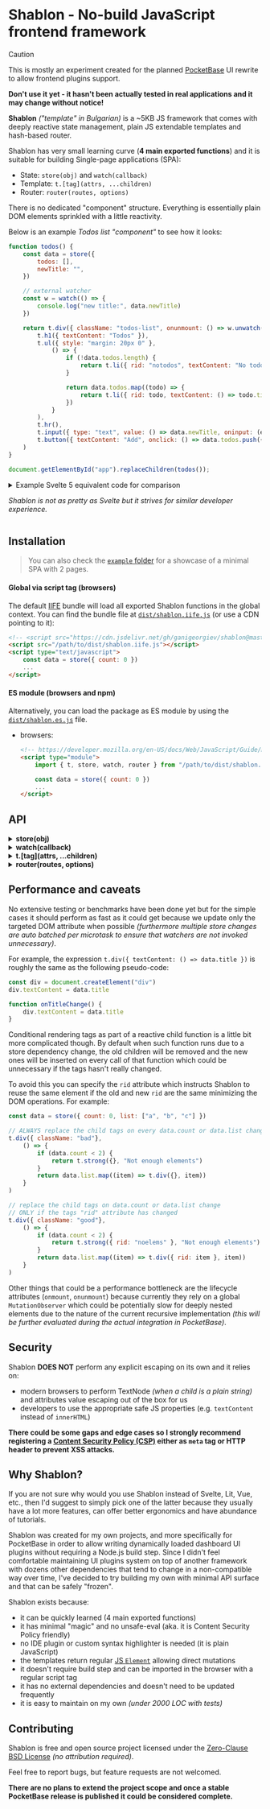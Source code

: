 Shablon - No-build JavaScript frontend framework
======================================================================

> [!CAUTION]
>  This is mostly an experiment created for the planned [PocketBase](https://github.com/pocketbase/pocketbase) UI rewrite to allow frontend plugins support.
>
> **Don't use it yet - it hasn't been actually tested in real applications and it may change without notice!**

**Shablon** _("template" in Bulgarian)_ is a ~5KB JS framework that comes with deeply reactive state management, plain JS extendable templates and hash-based router.

Shablon has very small learning curve (**4 main exported functions**) and it is suitable for building Single-page applications (SPA):

- State: `store(obj)` and `watch(callback)`
- Template: `t.[tag](attrs, ...children)`
- Router: `router(routes, options)`

There is no dedicated "component" structure. Everything is essentially plain DOM elements sprinkled with a little reactivity.

Below is an example _Todos list "component"_ to see how it looks:

```js
function todos() {
    const data = store({
        todos: [],
        newTitle: "",
    })

    // external watcher
    const w = watch(() => {
        console.log("new title:", data.newTitle)
    })

    return t.div({ className: "todos-list", onunmount: () => w.unwatch() },
        t.h1({ textContent: "Todos" }),
        t.ul({ style: "margin: 20px 0" },
            () => {
                if (!data.todos.length) {
                    return t.li({ rid: "notodos", textContent: "No todos." })
                }

                return data.todos.map((todo) => {
                    return t.li({ rid: todo, textContent: () => todo.title })
                })
            }
        ),
        t.hr(),
        t.input({ type: "text", value: () => data.newTitle, oninput: (e) => data.newTitle = e.target.value }),
        t.button({ textContent: "Add", onclick: () => data.todos.push({ title: data.newTitle }) })
    )
}

document.getElementById("app").replaceChildren(todos());
```

<details>

<summary>
Example Svelte 5 equivalent code for comparison

_Shablon is not as pretty as Svelte but it strives for similar developer experience._
</summary>


```svelte
<script>
    let todos = $state([])
    let newTitle = $state("")

    // external watcher
    // note: no need to manually call "untrack" because Svelte does it automatically on component unmount
    $effect(() => {
        console.log("new title:", newTitle)
    })
</script>

<div class="todos-list">
    <h1>Todos</h1>
    <ul style="margin: 20px 0">
        {#each todos as todo}
            <li>{todo.title}</li>
        {:else}
            <li>No todos.</li>
        {/each}
    </ul>
    <hr>
    <input type="text" bind:value="{newTitle}">
    <button onclick="{() => todos.push({ title: newTitle })}">Add</button>
</div>
```

</details>



## Installation

> You can also check the [`example` folder](https://github.com/ganigeorgiev/shablon/tree/master/example) for a showcase of a minimal SPA with 2 pages.

#### Global via script tag (browsers)

The default [IIFE](https://developer.mozilla.org/en-US/docs/Glossary/IIFE) bundle will load all exported Shablon functions in the global context.
You can find the bundle file at [`dist/shablon.iife.js`](https://github.com/ganigeorgiev/shablon/blob/master/dist/shablon.iife.js) (or use a CDN pointing to it):

```html
<!-- <script src="https://cdn.jsdelivr.net/gh/ganigeorgiev/shablon@master/dist/shablon.iife.js"></script> -->
<script src="/path/to/dist/shablon.iife.js"></script>
<script type="text/javascript">
    const data = store({ count: 0 })
    ...
</script>
```

#### ES module (browsers and npm)

Alternatively, you can load the package as ES module by using the [`dist/shablon.es.js`](https://github.com/ganigeorgiev/shablon/blob/master/dist/shablon.es.js) file.

<!-- Alternatively, you can load the package as ES module either by using the [`dist/shablon.es.js`](https://github.com/ganigeorgiev/shablon/blob/master/dist/shablon.es.js) file or
importing it from [npm](https://www.npmjs.com/package/shablon). -->

- browsers:
    ```html
    <!-- https://developer.mozilla.org/en-US/docs/Web/JavaScript/Guide/Modules -->
    <script type="module">
        import { t, store, watch, router } from "/path/to/dist/shablon.es.js"

        const data = store({ count: 0 })
        ...
    </script>
    ```
<!--
- npm (`npm -i shablon`):
    ```js
    import { t, store, watch, router } from "shablon"

    const data = store({ count: 0 })
    ...
    ```
 -->
## API
<details>
<summary><strong id="api.store">store(obj)</strong></summary>

`store(obj)` returns a reactive `Proxy` of the specified plain object.

The keys of an `obj` must be "stringifiable" because they are used internally to construct a path to the reactive value.

The values can be any valid JS value, including nested arrays and objects (aka. it is recursively reactive).

Getters are also supported and can be used as reactive computed properties.
The value of a reactive getter is "cached", meaning that even if one of the getter dependency changes, as long as the resulting value is the same there will be no unnecessary watch events fired.

Multiple changes from one or many stores are also automatically batched in a microtask. For example:

```js
const data = store({ age: 49, activity: "work" })

watch(() => {
    console.log("age", data.age)
    console.log("activity", data.activity)
})

// changing both fields will trigger the watcher only once
data.age++
data.activity = "rest"
```

</details>


<details>
<summary><strong id="api.watch">watch(callback)</strong></summary>

Watch registers a callback function that fires once on initialization and
every time any of its `store` reactive dependencies change.

It returns a "watcher" object that could be used to `unwatch` the registered listener.

For example:

```js
const data = store({ count: 0 })

const w = watch(() => console.log(data.count))

data.count++ // triggers watch update

w.unwatch()

data.count++ // doesn't trigger watch update
```

Note that for reactive getters, initially the watch callback will be invoked twice because we register a second internal watcher to cache the getter value.

</details>


<details>
<summary><strong id="api.t">t.[tag](attrs, ...children)</strong></summary>

`t.[tag](attrs, ...children)` constructs and returns a new DOM element (aka. `document.createElement(tag)`).

`tag` could be any valid HTML element name - `div`, `span`, `hr`, `img`, registered custom web component, etc.

`attrs` is an object where the keys are:
- valid element's [JS property](https://developer.mozilla.org/en-US/docs/Web/API/Element#instance_properties)
    _(note that some HTML attribute names are different from their JS property equivalent, e.g. `class` vs `className`, `for` vs `htmlFor`, etc.)_
- regular or custom HTML attribute if it has `html-` prefix _(it is stripped from the final attribute)_, e.g. `html-data-name`

The attributes value could be a plain JS value or reactive function that returns such value _(e.g. `() => data.count`)_.

`children` is an optional list of child elements that could be:
- plain text (inserted as `TextNode`)
- single tag
- array of tags
- reactive function that returns any of the above

When a reactive function is set as attribute value or child, it is invoked only when the element is mounted and automatically "unwatched" on element removal _(with slight debounce to minimize render blocking)_.

**Lifecycle attributes**

Each constructed tag has 3 additional optional lifecycle attributes:

- `onmount: func` - optional callback called when the element is inserted in the DOM
- `onunmount: func` - optional callback called when the element is removed from the DOM
- `rid: any` - "replacement id" is an identifier based on which we can decide whether to reuse the element or not during rerendering (e.g. on list change); the value could be anything comparable with `==`

</details>


<details>
<summary><strong id="api.router">router(routes, options)</strong></summary>

`router(routes, options = { fallbackPath: "#/", transition: true })` initializes a hash-based client-side router by loading the provided routes configuration and listens for hash navigation changes.

`routes` is a key-value object where:
- the key must be a string path such as `#/a/b/{someParam}`
- value is a route handler function that executes every time the page hash matches with the route's path
    _(the route handler can return a "destroy" function that is invoked when navigating away from that route)_

Note that by default the router expects to have at least one "#/" route that will be also used as fallback in case the user navigate to a missing page.

For example:

```js
router({
    "#/": (route) => {
        document.getElementById(app).replaceChildren(
            t.div({ textContent: "Homepage!"})
        )
    },
    "#/users/{id}": (route) => {
        document.getElementById(app).replaceChildren(
            t.div({ textContent: "User " + route.params.id })
        )
        return () => { console.log("cleanup...") }
    },
})
```

</details>


## Performance and caveats

No extensive testing or benchmarks have been done yet but for the simple cases it should perform as fast as it could get because we update only the targeted DOM attribute when possible _(furthermore multiple store changes are auto batched per microtask to ensure that watchers are not invoked unnecessary)_.

For example, the expression `t.div({ textContent: () => data.title })` is roughly the same as the following pseudo-code:

```js
const div = document.createElement("div")
div.textContent = data.title

function onTitleChange() {
    div.textContent = data.title
}
```

Conditional rendering tags as part of a reactive child function is a little bit more complicated though.
By default when such function runs due to a store dependency change, the old children will be removed and the new ones will be inserted on every call of that function which could be unnecessary if the tags hasn't really changed.

To avoid this you can specify the `rid` attribute which instructs Shablon to reuse the same element if the old and new `rid` are the same minimizing the DOM operations. For example:

```js
const data = store({ count: 0, list: ["a", "b", "c"] })

// ALWAYS replace the child tags on every data.count or data.list change
t.div({ className: "bad"},
    () => {
        if (data.count < 2) {
            return t.strong({}, "Not enough elements")
        }
        return data.list.map((item) => t.div({}, item))
    }
)

// replace the child tags on data.count or data.list change
// ONLY if the tags "rid" attribute has changed
t.div({ className: "good"},
    () => {
        if (data.count < 2) {
            return t.strong({ rid: "noelems" }, "Not enough elements")
        }
        return data.list.map((item) => t.div({ rid: item }, item))
    }
)
```

Other things that could be a performance bottleneck are the lifecycle attributes (`onmount`, `onunmount`) because currently they rely on a global `MutationObserver` which could be potentially slow for deeply nested elements due to the nature of the current recursive implementation _(this will be further evaluated during the actual integration in PocketBase)_.


## Security

Shablon **DOES NOT** perform any explicit escaping on its own and it relies on:

- modern browsers to perform TextNode _(when a child is a plain string)_ and attributes value escaping out of the box for us
- developers to use the appropriate safe JS properties (e.g. `textContent` instead of `innerHTML`)

**There could be some gaps and edge cases so I strongly recommend registering a [Content Security Policy (CSP)](https://developer.mozilla.org/en-US/docs/Web/HTTP/Guides/CSP) either as `meta` tag or HTTP header to prevent XSS attacks.**


## Why Shablon?

If you are not sure why would you use Shablon instead of Svelte, Lit, Vue, etc., then I'd suggest to simply pick one of the latter because they usually have a lot more features, can offer better ergonomics and have abundance of tutorials.

Shablon was created for my own projects, and more specifically for PocketBase in order to allow writing dynamically loaded dashboard UI plugins without requiring a Node.js build step.
Since I didn't feel comfortable maintaining UI plugins system on top of another framework with dozens other dependencies that tend to change in a non-compatible way over time, I've decided to try building my own with minimal API surface and that can be safely "frozen".

Shablon exists because:

- it can be quickly learned (4 main exported functions)
- it has minimal "magic" and no unsafe-eval (aka. it is Content Security Policy friendly)
- no IDE plugin or custom syntax highlighter is needed (it is plain JavaScript)
- the templates return regular [JS `Element`](https://developer.mozilla.org/en-US/docs/Web/API/Element) allowing direct mutations
- it doesn't require build step and can be imported in the browser with a regular script tag
- it has no external dependencies and doesn't need to be updated frequently
- it is easy to maintain on my own _(under 2000 LOC with tests)_


## Contributing

Shablon is free and open source project licensed under the [Zero-Clause BSD License](https://github.com/ganigeorgiev/shablon/blob/master/LICENSE.md) _(no attribution required)_.

Feel free to report bugs, but feature requests are not welcomed.

**There are no plans to extend the project scope and once a stable PocketBase release is published it could be considered complete.**
